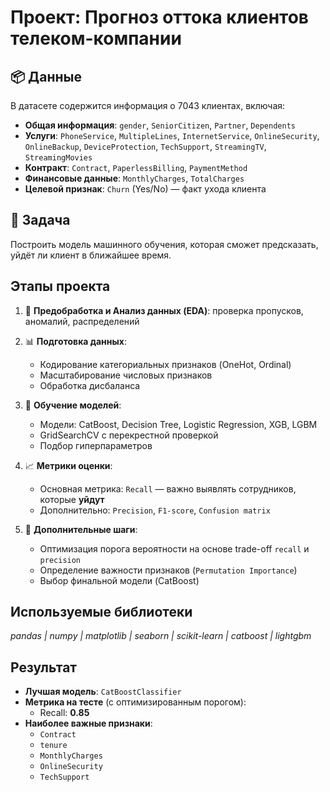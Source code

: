 # Проект: Прогноз оттока клиентов телеком-компании

## 📦 Данные


В датасете содержится информация о 7043 клиентах, включая:

- **Общая информация**: `gender`, `SeniorCitizen`, `Partner`, `Dependents`
- **Услуги**: `PhoneService`, `MultipleLines`, `InternetService`, `OnlineSecurity`, `OnlineBackup`, `DeviceProtection`, `TechSupport`, `StreamingTV`, `StreamingMovies`
- **Контракт**: `Contract`, `PaperlessBilling`, `PaymentMethod`
- **Финансовые данные**: `MonthlyCharges`, `TotalCharges`
- **Целевой признак**: `Churn` (Yes/No) — факт ухода клиента

## 🎯 Задача

Построить модель машинного обучения, которая сможет предсказать, уйдёт ли клиент в ближайшее время.

## Этапы проекта
 
1. 🧹 **Предобработка и Анализ данных (EDA)**: проверка пропусков, аномалий, распределений
2. 📊 **Подготовка данных**:
   - Кодирование категориальных признаков (OneHot, Ordinal)
   - Масштабирование числовых признаков
   - Обработка дисбаланса
3. 🧠 **Обучение моделей**:
   - Модели: CatBoost, Decision Tree, Logistic Regression, XGB, LGBM
   - GridSearchCV с перекрестной проверкой
   - Подбор гиперпараметров

4. 📈 **Метрики оценки**:
   - Основная метрика: `Recall` — важно выявлять сотрудников, которые **уйдут**
   - Дополнительно: `Precision`, `F1-score`, `Confusion matrix`

5. 🎯 **Дополнительные шаги**:
   - Оптимизация порога вероятности на основе trade-off `recall` и `precision`
   - Определение важности признаков (`Permutation Importance`)
   - Выбор финальной модели (CatBoost)

## Используемые библиотеки

*pandas | numpy | matplotlib | seaborn | scikit-learn | catboost | lightgbm*

## Результат

- **Лучшая модель**: `CatBoostClassifier`
- **Метрика на тесте** (с оптимизированным порогом):
  - Recall: **0.85**
- **Наиболее важные признаки**:
  - `Contract`
  - `tenure`
  - `MonthlyCharges`
  - `OnlineSecurity`
  - `TechSupport`

